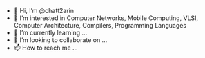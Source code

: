 - 👋 Hi, I’m @chatt2arin
- 👀 I’m interested in Computer Networks, Mobile Computing, VLSI, Computer Architecture, Compilers, Programming Languages 
- 🌱 I’m currently learning ...
- 💞️ I’m looking to collaborate on ...
- 📫 How to reach me ...

<!---
chatt2arin/chatt2arin is a ✨ special ✨ repository because its `README.md` (this file) appears on your GitHub profile.
You can click the Preview link to take a look at your changes.
--->
